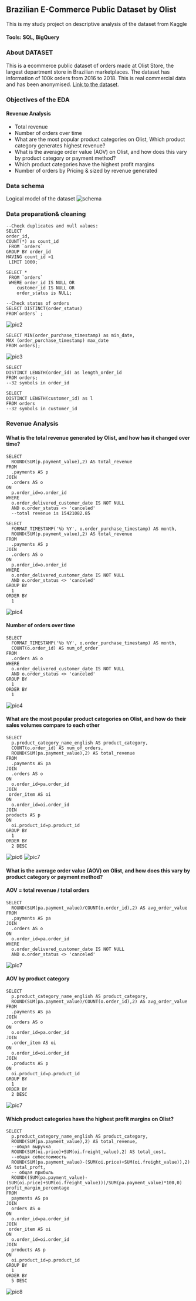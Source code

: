 ## Brazilian E-Commerce Public Dataset by Olist

This is my study project on descriptive analysis of the dataset from Kaggle 
#### Tools: SQL, BigQuery

### About DATASET

This is a ecommerce public dataset of orders made at Olist Store, the largest department store in Brazilian marketplaces.
The dataset has information of 100k orders from 2016 to 2018. 
This is real commercial data and has been anonymised. [Link to the dataset](https://www.kaggle.com/datasets/olistbr/brazilian-ecommerce).

### Objectives of the EDA
#### Revenue Analysis
* Total revenue
* Number of orders over time
* What are the most popular product categories on Olist, Which product category generates highest revenue?
* What is the average order value (AOV) on Olist, and how does this vary by product category or payment method?
* Which product categories have the highest profit margins
* Number of orders by Pricing & sized by revenue generated

### Data schema
Logical model of the dataset
![schema](https://github.com/tata411/SQL_EDA_project/blob/9e60bb4c7faa72d99da2da1ada59beca25a9c494/pics/%D0%91%D0%B5%D0%B7%20%D0%BD%D0%B0%D0%B7%D0%B2%D0%B0%D0%BD%D0%B8%D1%8F.png)

### Data preparation& cleaning

```
--Check duplicates and null values:
SELECT 
order_id,
COUNT(*) as count_id
 FROM `orders` 
GROUP BY order_id
HAVING count_id >1
 LIMIT 1000;

SELECT *
 FROM `orders` 
 WHERE order_id IS NULL OR
    customer_id IS NULL OR
    order_status is NULL;
```

```
--Check status of orders
SELECT DISTINCT(order_status)
FROM`orders` ;
```
![pic2](https://github.com/tata411/SQL_EDA_project/blob/9e60bb4c7faa72d99da2da1ada59beca25a9c494/pics/%D0%A1%D0%BD%D0%B8%D0%BC%D0%BE%D0%BA%20%D1%8D%D0%BA%D1%80%D0%B0%D0%BD%D0%B0%202024-12-31%20%D0%B2%2008.41.21.png)

```
SELECT MIN(order_purchase_timestamp) as min_date,
MAX (order_purchase_timestamp) max_date
FROM orders]; 

```
![pic3](https://github.com/tata411/SQL_EDA_project/blob/9e60bb4c7faa72d99da2da1ada59beca25a9c494/pics/%D0%A1%D0%BD%D0%B8%D0%BC%D0%BE%D0%BA%20%D1%8D%D0%BA%D1%80%D0%B0%D0%BD%D0%B0%202024-12-31%20%D0%B2%2009.00.46.png)

```
SELECT
DISTINCT LENGTH(order_id) as length_order_id
FROM orders; 
--32 symbols in order_id 

SELECT
DISTINCT LENGTH(customer_id) as l
FROM orders 
--32 symbols in customer_id 

```
### Revenue Analysis
#### What is the total revenue generated by Olist, and how has it changed over time?
```
SELECT
  ROUND(SUM(p.payment_value),2) AS total_revenue
FROM
  .payments AS p
JOIN
  .orders AS o
ON
  p.order_id=o.order_id
WHERE
  o.order_delivered_customer_date IS NOT NULL
  AND o.order_status <> 'canceled'
  --total revenue is 15421082.85

SELECT
  FORMAT_TIMESTAMP('%b %Y', o.order_purchase_timestamp) AS month,
  ROUND(SUM(p.payment_value),2) AS total_revenue
FROM
  .payments AS p
JOIN
  .orders AS o
ON
  p.order_id=o.order_id
WHERE
  o.order_delivered_customer_date IS NOT NULL
  AND o.order_status <> 'canceled'
GROUP BY
  1
ORDER BY
  1
```
![pic4](https://github.com/tata411/SQL_EDA_project/blob/73722ede75168db58f58b1a5009755e5ba326403/pics/revenue_per_month.png)

#### Number of orders over time
```
SELECT
  FORMAT_TIMESTAMP('%b %Y', o.order_purchase_timestamp) AS month,
  COUNT(o.order_id) AS num_of_order
FROM
  .orders AS o
WHERE
  o.order_delivered_customer_date IS NOT NULL
  AND o.order_status <> 'canceled'
GROUP BY
  1
ORDER BY
  1
```
![pic4](https://github.com/tata411/SQL_EDA_project/blob/73722ede75168db58f58b1a5009755e5ba326403/pics/order_per_month.png)

#### What are the most popular product categories on Olist, and how do their sales volumes compare to each other
```
SELECT
  p.product_category_name_english AS product_category,
  COUNT(o.order_id) AS num_of_orders,
  ROUND(SUM(pa.payment_value),2) AS total_revenue
FROM
  .payments AS pa
JOIN
  .orders AS o
ON
  o.order_id=pa.order_id
JOIN
 order_item AS oi
ON
  o.order_id=oi.order_id
JOIN
products AS p
ON
  oi.product_id=p.product_id
GROUP BY
  1
ORDER BY
  2 DESC
```
![pic6](https://github.com/tata411/SQL_EDA_project/blob/1913474617206157d2ffcce318f9a76d74f405dc/pics/top%20categories%20(1).png)
![pic7](https://github.com/tata411/SQL_EDA_project/blob/1913474617206157d2ffcce318f9a76d74f405dc/pics/top%20categories%20(2)%20(1).png)
#### What is the average order value (AOV) on Olist, and how does this vary by product category or payment method?
#### AOV = total revenue / total orders
```
SELECT
  ROUND(SUM(pa.payment_value)/COUNT(o.order_id),2) AS avg_order_value
FROM
  .payments AS pa
JOIN
  .orders AS o
ON
  o.order_id=pa.order_id
WHERE
  o.order_delivered_customer_date IS NOT NULL
  AND o.order_status <> 'canceled'
```
![pic7](https://github.com/tata411/SQL_EDA_project/blob/c92553faa04adaeca47187d131f706ff98658a51/pics/%D0%A1%D0%BD%D0%B8%D0%BC%D0%BE%D0%BA%20%D1%8D%D0%BA%D1%80%D0%B0%D0%BD%D0%B0%202024-12-31%20%D0%B2%2009.29.09.png)

#### AOV by product category
```
SELECT
  p.product_category_name_english AS product_category,
  ROUND(SUM(pa.payment_value)/COUNT(o.order_id),2) AS avg_order_value
FROM
  .payments AS pa
JOIN
  .orders AS o
ON
  o.order_id=pa.order_id
JOIN
  .order_item AS oi
ON
  o.order_id=oi.order_id
JOIN
  .products AS p
ON
  oi.product_id=p.product_id
GROUP BY
  1
ORDER BY
  2 DESC
```
![pic7](https://github.com/tata411/SQL_EDA_project/blob/c92553faa04adaeca47187d131f706ff98658a51/pics/AVG.png)

#### Which product categories have the highest profit margins on Olist?
```
SELECT
  p.product_category_name_english AS product_category,
  ROUND(SUM(pa.payment_value),2) AS total_revenue,
  --общая выручка
  ROUND(SUM(oi.price)+SUM(oi.freight_value),2) AS total_cost,
  --общая себестоимость
  ROUND(SUM(pa.payment_value)-(SUM(oi.price)+SUM(oi.freight_value)),2) AS total_proft,
  -- общая прибыль
  ROUND((SUM(pa.payment_value)-(SUM(oi.price)+SUM(oi.freight_value)))/SUM(pa.payment_value)*100,0) profit_margin_percentage
FROM
  payments AS pa
JOIN
  orders AS o
ON
  o.order_id=pa.order_id
JOIN
 order_item AS oi
ON
  o.order_id=oi.order_id
JOIN
  products AS p
ON
  oi.product_id=p.product_id
GROUP BY
  1
ORDER BY
  5 DESC
```
![pic8](https://github.com/tata411/SQL_EDA_project/blob/c92553faa04adaeca47187d131f706ff98658a51/pics/profit_magins%20(1).png)
